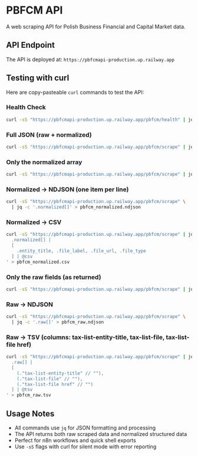 # PBFCM API

A web scraping API for Polish Business Financial and Capital Market data.

## API Endpoint

The API is deployed at: `https://pbfcmapi-production.up.railway.app`

## Testing with curl

Here are copy-pasteable `curl` commands to test the API:

### Health Check

```bash
curl -sS "https://pbfcmapi-production.up.railway.app/pbfcm/health" | jq .
```

### Full JSON (raw + normalized)

```bash
curl -sS "https://pbfcmapi-production.up.railway.app/pbfcm/scrape" | jq .
```

### Only the normalized array

```bash
curl -sS "https://pbfcmapi-production.up.railway.app/pbfcm/scrape" | jq '.normalized'
```

### Normalized → NDJSON (one item per line)

```bash
curl -sS "https://pbfcmapi-production.up.railway.app/pbfcm/scrape" \
  | jq -c '.normalized[]' > pbfcm_normalized.ndjson
```

### Normalized → CSV

```bash
curl -sS "https://pbfcmapi-production.up.railway.app/pbfcm/scrape" | jq -r '
  .normalized[] |
  [
    .entity_title, .file_label, .file_url, .file_type
  ] | @csv
' > pbfcm_normalized.csv
```

### Only the raw fields (as returned)

```bash
curl -sS "https://pbfcmapi-production.up.railway.app/pbfcm/scrape" | jq '.raw'
```

### Raw → NDJSON

```bash
curl -sS "https://pbfcmapi-production.up.railway.app/pbfcm/scrape" \
  | jq -c '.raw[]' > pbfcm_raw.ndjson
```

### Raw → TSV (columns: tax-list-entity-title, tax-list-file, tax-list-file href)

```bash
curl -sS "https://pbfcmapi-production.up.railway.app/pbfcm/scrape" | jq -r '
  .raw[] |
  [
    (."tax-list-entity-title" // ""),
    (."tax-list-file" // ""),
    (."tax-list-file href" // "")
  ] | @tsv
' > pbfcm_raw.tsv
```

## Usage Notes

- All commands use `jq` for JSON formatting and processing
- The API returns both raw scraped data and normalized structured data
- Perfect for n8n workflows and quick shell exports
- Use `-sS` flags with curl for silent mode with error reporting
